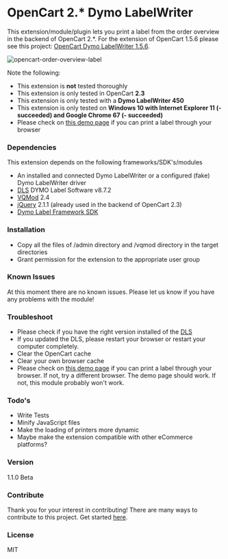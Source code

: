 # OpenCart 2.* Dymo LabelWriter

This extension/module/plugin lets you print a label from the order overview in the backend of OpenCart 2.*. For the extension of OpenCart 1.5.6 please see this project: [OpenCart Dymo LabelWriter 1.5.6].

![opencart-order-overview-label](https://cloud.githubusercontent.com/assets/9481318/23029785/f264386e-f46b-11e6-9ad7-edcb2234ae42.PNG)

Note the following:
* This extension is **not** tested thoroughly
* This extension is only tested in OpenCart **2.3**
* This extension is only tested with a **Dymo LabelWriter 450**
* This extension is only tested on **Windows 10 with Internet Explorer 11 (- succeeded) and Google Chrome 67 (- succeeded)**
* Please check on [this demo page](http://www.labelwriter.com/software/dls/sdk/samples/js/PrintLabel/PrintLabel.html) if you can print a label through your browser

### Dependencies

This extension depends on the following frameworks/SDK's/modules

* An installed and connected Dymo LabelWriter or a configured (fake) Dymo LabelWriter driver
* [DLS] DYMO Label Software v8.7.2
* [VQMod] 2.4
* [jQuery] 2.1.1 (already used in the backend of OpenCart 2.3)
* [Dymo Label Framework SDK]

### Installation

* Copy all the files of /admin directory and /vqmod directory in the target directories
* Grant permission for the extension to the appropriate user group

### Known Issues

At this moment there are no known issues. Please let us know if you have any problems with the module!

### Troubleshoot

* Please check if you have the right version installed of the [DLS]
* If you updated the DLS, please restart your browser or restart your computer completely.
* Clear the OpenCart cache
* Clear your own browser cache
* Please check on [this demo page](http://www.labelwriter.com/software/dls/sdk/samples/js/PrintLabel/PrintLabel.html) if you can print a label through your browser. If not, try a different browser. The demo page should work. If not, this module probably won't work. 

### Todo's

 - Write Tests
 - Minify JavaScript files
 - Make the loading of printers more dynamic
 - Maybe make the extension compatible with other eCommerce platforms?

### Version
1.1.0 Beta

### Contribute

Thank you for your interest in contributing! There are many ways to contribute to this project. Get started [here](https://github.com/Paulsky/opencart-2-dymo-labelwriter/blob/master/CONTRIBUTING.md).

### License

MIT

[Dymo Label Framework SDK]: http://labelwriter.com/software/dls/sdk/js/DYMO.Label.Framework.latest.js
[jQuery]:http://jquery.com
[VQMod]: https://github.com/vqmod/vqmod
[OpenCart Dymo LabelWriter 1.5.6]: https://github.com/Paulsky/opencart-dymo-labelwriter
[DLS]: http://www.dymo.com/en-GB/online-support/dymo-user-guides